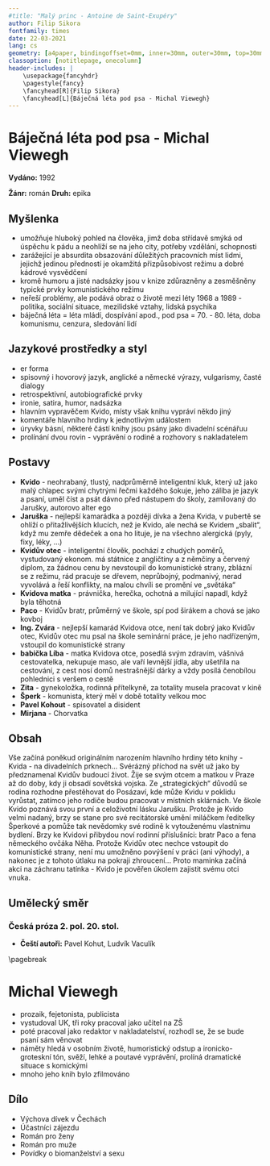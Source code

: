 ```yaml
---
#title: "Malý princ - Antoine de Saint-Exupéry"
author: Filip Sikora
fontfamily: times
date: 22-03-2021
lang: cs
geometry: [a4paper, bindingoffset=0mm, inner=30mm, outer=30mm, top=30mm, bottom=30mm]
classoption: [notitlepage, onecolumn]
header-includes: |
	\usepackage{fancyhdr}
	\pagestyle{fancy}
	\fancyhead[R]{Filip Sikora}
	\fancyhead[L]{Báječná léta pod psa - Michal Viewegh}
---
```


# Báječná léta pod psa - Michal Viewegh

**Vydáno:** 1992

**Žánr:** román **Druh:** epika

## Myšlenka

- umožňuje hluboký pohled na člověka, jimž doba střídavě smýká od úspěchu k pádu a neohlíží se na jeho city, potřeby vzdělání, schopnosti
- zarážející je absurdita obsazování důležitých pracovních míst lidmi, jejichž jedinou předností je okamžitá přizpůsobivost režimu a dobré kádrové vysvědčení
- kromě humoru a jisté nadsázky jsou v knize zdůrazněny a zesměšněny typické prvky komunistického režimu
- neřeší problémy, ale podává obraz o životě mezi léty 1968 a 1989 - politika, sociální situace, mezilidské vztahy, lidská psychika
- báječná léta = léta mládí, dospívání apod., pod psa = 70. - 80. léta, doba komunismu, cenzura, sledování lidí

## Jazykové prostředky a styl

- er forma
- spisovný i hovorový jazyk, anglické a německé výrazy, vulgarismy, časté dialogy
- retrospektivní, autobiografické prvky
- ironie, satira, humor, nadsázka
- hlavním vypravěčem Kvido, místy však knihu vypráví někdo jiný
- komentáře hlavního hrdiny k jednotlivým událostem
- úryvky básní, některé částí knihy jsou psány jako divadelní scénářuu
- prolínání dvou rovin - vyprávění o rodině a rozhovory s nakladatelem

## Postavy

- **Kvido** - neohrabaný, tlustý, nadprůměrně inteligentní kluk, který už jako malý chlapec svými chytrými řečmi každého šokuje, jeho záliba je jazyk a psaní, uměl číst a psát dávno před nástupem do školy, zamilovaný do Jarušky, autorovo alter ego
- **Jaruška** - nejlepší kamarádka a později dívka a žena Kvida, v pubertě se ohlíží o přitažlivějších klucích, než je Kvido, ale nechá se Kvidem „sbalit“, když mu zemře dědeček a ona ho lituje, je na všechno alergická (pyly, fixy, léky, ...)
- **Kvidův otec** - inteligentní člověk, pochází z chudých poměrů, vystudovaný ekonom. má státnice z angličtiny a z němčiny a červený diplom, za žádnou cenu by nevstoupil do komunistické strany, zblázní se z režimu, rád pracuje se dřevem, neprůbojný, podmanivý, nerad vyvolává a řeší konflikty, na malou chvíli se promění ve „světáka“
- **Kvidova matka** - právnička, herečka, ochotná a milující napadl, když byla těhotná
- **Paco** - Kvidův bratr, průměrný ve škole, spí pod širákem a chová se jako kovboj
- **Ing. Zvára** - nejlepší kamarád Kvidova otce, není tak dobrý jako Kvidův otec, Kvidův otec mu psal na škole seminární práce, je jeho nadřízeným, vstoupil do komunistické strany
- **babička Líba** - matka Kvidova otce, posedlá svým zdravím, vášnivá cestovatelka, nekupuje maso, ale vaří levnější jídla, aby ušetřila na cestování, z cest nosí domů nestrašnější dárky a vždy posílá čenobílou pohlednici s veršem o cestě
- **Zita** - gynekoložka, rodinná přítelkyně, za totality musela pracovat v kině
- **Šperk** - komunista, který měl v době totality velkou moc
- **Pavel Kohout** - spisovatel a disident
- **Mirjana** - Chorvatka

## Obsah

Vše začíná poněkud originálním narozením hlavního hrdiny této knihy - Kvida - na divadelních prknech... Svérázný příchod na svět už jako by předznamenal Kvidův budoucí život. Žije se svým otcem a matkou v Praze až do doby, kdy ji obsadí sovětská vojska. Ze „strategických“ důvodů se rodina rozhodne přestěhovat do Posázaví, kde může Kvidu v poklidu vyrůstat, zatímco jeho rodiče budou pracovat v místních sklárnách. Ve škole Kvido poznává svou první a celoživotní lásku Jarušku. Protože je Kvido velmi nadaný, brzy se stane pro své recitátorské umění miláčkem ředitelky Šperkové a pomůže tak nevědomky své rodině k vytouženému vlastnímu bydlení. Brzy ke Kvidovi přibydou noví rodinní příslušníci: bratr Paco a fena německého ovčáka Něha. Protože Kvidův otec nechce vstoupit do komunistické strany, není mu umožněno povýšení v práci (ani výhody), a nakonec je z tohoto útlaku na pokraji zhroucení... Proto maminka začíná akci na záchranu tatínka - Kvido je pověřen úkolem zajistit svému otci vnuka.

## Umělecký směr

### Česká próza 2. pol. 20. stol.

- **Čeští autoři:** Pavel Kohut, Ludvík Vaculík

\pagebreak

# Michal Viewegh

- prozaik, fejetonista, publicista
- vystudoval UK, tři roky pracoval jako učitel na ZŠ
- poté pracoval jako redaktor v nakladatelství, rozhodl se, že se bude psaní sám věnovat
- náměty hledá v osobním životě, humoristický odstup a ironicko-groteskní tón, svěží, lehké a poutavé vyprávění, prolíná dramatické situace s komickými
- mnoho jeho knih bylo zfilmováno

## Dílo

- Výchova dívek v Čechách
- Účastníci zájezdu
- Román pro ženy
- Román pro muže
- Povídky o biomanželství a sexu
